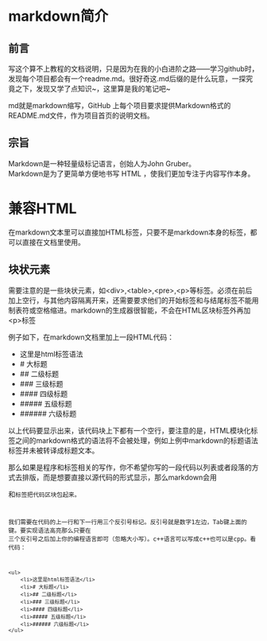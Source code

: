 
# markdown简介

## 前言
写这个算不上教程的文档说明，只是因为在我的小白进阶之路——学习github时，发现每个项目都会有一个readme.md。很好奇这.md后缀的是什么玩意，一探究竟之下，发现又学了点知识~，这里算是我的笔记吧~<br />

md就是markdown缩写，GitHub 上每个项目要求提供Markdown格式的README.md文件，作为项目首页的说明文档。<br />

## 宗旨
Markdown是一种轻量级标记语言，创始人为John Gruber。<br />
Markdown是为了更简单方便地书写 HTML ，使我们更加专注于内容写作本身。<br />

# 兼容HTML
在markdown文本里可以直接加HTML标签，只要不是markdown本身的标签，都可以直接在文档里使用。<br />

## 块状元素
需要注意的是一些块状元素，如&lt;div&gt;,&lt;table&gt;,&lt;pre&gt;,&lt;p&gt;等标签。必须在前后加上空行，与其他内容隔离开来，还需要要求他们的开始标签和与结尾标签不能用制表符或空格缩进。markdown的生成器很智能，不会在HTML区块标签外再加&lt;p&gt;标签<br/>

例子如下，在markdown文档里加上一段HTML代码：

<ul>
    <li>这里是html标签语法</li>
    <li># 大标题</li>
    <li>## 二级标题</li>
    <li>### 三级标题</li>
    <li>#### 四级标题</li>
    <li>##### 五级标题</li>
    <li>###### 六级标题</li>
</ul>

以上代码要显示出来，该代码块上下都有一个空行，要注意的是，HTML模块化标签之间的markdown格式的语法将不会被处理，例如上例中markdown的标题语法标签并未被转译成标题文本。<br />

那么如果是程序和标签相关的写作，你不希望你写的一段代码以列表或者段落的方式去排版，而是想要直接以源代码的形式显示，那么markdown会用<pre>和<code>标签把代码区块包起来。<br />

我们需要在代码的上一行和下一行用三个反引号标记。反引号就是数字1左边，Tab键上面的键。要实现语法高亮那么只要在  三个反引号之后加上你的编程语言即可（忽略大小写）。c++语言可以写成c++也可以是cpp。看代码：

```
<ul>
    <li>这里是html标签语法</li>
    <li># 大标题</li>
    <li>## 二级标题</li>
    <li>### 三级标题</li>
    <li>#### 四级标题</li>
    <li>##### 五级标题</li>
    <li>###### 六级标题</li>
</ul>
```
